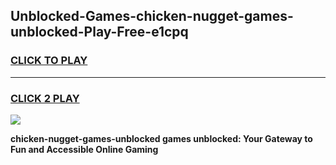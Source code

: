
## Unblocked-Games-chicken-nugget-games-unblocked-Play-Free-e1cpq
<h3>
<a href="https://premium76.site?title=chicken-nugget-games-unblocked&ref=23A">CLICK TO PLAY</a></h3>
<hr>

<h3>
<a href="https://premium76.site?title=chicken-nugget-games-unblocked&ref=23A">CLICK 2 PLAY</a>
  
</h3>

<a href="https://premium76.site?title=chicken-nugget-games-unblocked&ref=23A"><img src="https://clearcache.store/games.png"></a>


**chicken-nugget-games-unblocked games unblocked: Your Gateway to Fun and Accessible Online Gaming**
